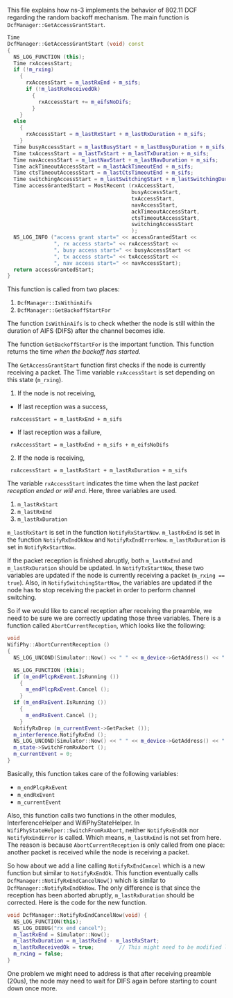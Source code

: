 This file explains how ns-3 implements the behavior of 802.11 DCF regarding the random backoff mechanism. The main function is <code>DcfManager::GetAccessGrantStart</code>.

```cpp
Time
DcfManager::GetAccessGrantStart (void) const
{
  NS_LOG_FUNCTION (this);
  Time rxAccessStart;
  if (!m_rxing)
    {
      rxAccessStart = m_lastRxEnd + m_sifs;
      if (!m_lastRxReceivedOk)
        {
          rxAccessStart += m_eifsNoDifs;
        }
    }
  else
    {
      rxAccessStart = m_lastRxStart + m_lastRxDuration + m_sifs;
    }
  Time busyAccessStart = m_lastBusyStart + m_lastBusyDuration + m_sifs;
  Time txAccessStart = m_lastTxStart + m_lastTxDuration + m_sifs;
  Time navAccessStart = m_lastNavStart + m_lastNavDuration + m_sifs;
  Time ackTimeoutAccessStart = m_lastAckTimeoutEnd + m_sifs;
  Time ctsTimeoutAccessStart = m_lastCtsTimeoutEnd + m_sifs;
  Time switchingAccessStart = m_lastSwitchingStart + m_lastSwitchingDuration + m_sifs;
  Time accessGrantedStart = MostRecent (rxAccessStart,
                                        busyAccessStart,
                                        txAccessStart,
                                        navAccessStart,
                                        ackTimeoutAccessStart,
                                        ctsTimeoutAccessStart,
                                        switchingAccessStart
                                        );
  NS_LOG_INFO ("access grant start=" << accessGrantedStart <<
               ", rx access start=" << rxAccessStart <<
               ", busy access start=" << busyAccessStart <<
               ", tx access start=" << txAccessStart <<
               ", nav access start=" << navAccessStart);
  return accessGrantedStart;
}
```

This function is called from two places:

1. <code>DcfManager::IsWithinAifs</code>
2. <code>DcfManager::GetBackoffStartFor</code>

The function <code>IsWithinAifs</code> is to check whether the node is still within the duration of AIFS (DIFS) after the channel becomes idle.

The function <code>GetBackoffStartFor</code> is the important function. This function returns the time *when the backoff has started*.



The <code>GetAccessGrantStart</code> function first checks if the node is currently receiving a packet. The Time variable <code>rxAccessStart</code> is set depending on this state (<code>m_rxing</code>). 

1. If the node is not receiving,

- If last reception was a success, 

<code> rxAccessStart = m_lastRxEnd + m_sifs </code>

- If last reception was a failure,

<code> rxAccessStart = m_lastRxEnd + m_sifs + m_eifsNoDifs </code>

2. If the node is receiving,

<code> rxAccessStart = m_lastRxStart + m_lastRxDuration + m_sifs </code>


The variable <code>rxAccessStart</code> indicates the time when the last *packet reception ended or will end*. Here, three variables are used.

1. <code>m_lastRxStart</code>
2. <code>m_lastRxEnd</code>
3. <code>m_lastRxDuration</code>


<code>m_lastRxStart</code> is set in the function <code>NotifyRxStartNow</code>. <code>m_lastRxEnd</code> is set in the function <code>NotifyRxEndOkNow</code> and <code>NotifyRxEndErrorNow</code>. <code>m_lastRxDuration</code> is set in <code>NotifyRxStartNow</code>. 

If the packet reception is finished abruptly, both <code>m_lastRxEnd</code> and <code>m_lastRxDuration</code> should be updated. In <code>NotifyTxStartNow</code>, these two variables are updated if the node is currently receiving a packet (<code>m_rxing == true</code>). Also, in <code>NotifySwitchingStartNow</code>, the variables are updated if the node has to stop receiving the packet in order to perform channel switching.



So if we would like to cancel reception after receiving the preamble, we need to be sure we are correctly updating those three variables. There is a function called <code>AbortCurrentReception</code>, which looks like the following:

```cpp
void
WifiPhy::AbortCurrentReception ()
{
  NS_LOG_UNCOND(Simulator::Now() << " " << m_device->GetAddress() << " AbortCurrentReception");

  NS_LOG_FUNCTION (this);
  if (m_endPlcpRxEvent.IsRunning ())
    {
      m_endPlcpRxEvent.Cancel ();
    }
  if (m_endRxEvent.IsRunning ())
    {
      m_endRxEvent.Cancel ();
    }
  NotifyRxDrop (m_currentEvent->GetPacket ());
  m_interference.NotifyRxEnd ();
  NS_LOG_UNCOND(Simulator::Now() << " " << m_device->GetAddress() << " SwitchFromRxAbort");
  m_state->SwitchFromRxAbort ();
  m_currentEvent = 0;
}
```

Basically, this function takes care of the following variables:

* <code>m_endPlcpRxEvent</code>
* <code>m_endRxEvent</code>
* <code>m_currentEvent</code>

Also, this function calls two functions in the other modules, InterferenceHelper and WifiPhyStateHelper. In <code>WifiPhyStateHelper::SwitchFromRxAbort</code>, neither <code>NotifyRxEndOk</code> nor <code>NotifyRxEndError</code> is called. Which means, <code>m_lastRxEnd</code> is not set from here. The reason is because <code>AbortCurrentReception</code> is only called from one place: another packet is received while the node is receiving a packet.

So how about we add a line calling <code>NotifyRxEndCancel</code> which is a new function but similar to <code>NotifyRxEndOk</code>. This function eventually calls <code>DcfManager::NotifyRxEndCancelNow()</code> which is similar to <code>DcfManager::NotifyRxEndOkNow</code>. The only difference is that since the reception has been aborted abruptly, <code>m_lastRxDuration</code> should be corrected. Here is the code for the new function.

```cpp
void DcfManager::NotifyRxEndCancelNow(void) {
  NS_LOG_FUNCTION(this);
  NS_LOG_DEBUG("rx end cancel");
  m_lastRxEnd = Simulator::Now();
  m_lastRxDuration = m_lastRxEnd - m_lastRxStart;
  m_lastRxReceivedOk = true;        // This might need to be modified later.
  m_rxing = false;
}
```

One problem we might need to address is that after receiving preamble (20us), the node may need to wait for DIFS again before starting to count down once more.


